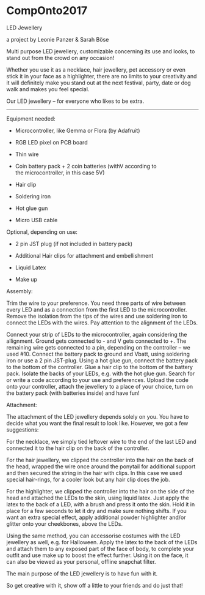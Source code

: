# CompOnto2017

LED Jewellery 

a project by Leonie Panzer & Sarah Böse



Multi purpose LED jewellery, customizable concerning its use and looks, to stand out from the crowd on any occasion!

Whether you use it as a necklace, hair jewellery, pet accessory or even stick it in your face as a highlighter, there are no limits to your creativity and it will definitely make you stand out at the next festival, party, date or dog walk and makes you feel special.

Our LED jewellery – for everyone who likes to be extra.

______________________________________________________________________________

Equipment needed:

- Microcontroller, like Gemma or Flora (by Adafruit)

- RGB LED pixel on PCB board

- Thin wire

- Coin battery pack + 2 coin batteries (withV according to the microcontroller, in
this case 5V)

- Hair clip

- Soldering iron

- Hot glue gun

- Micro USB cable

Optional, depending on use:

- 2 pin JST plug (if not included in battery pack)

- Additional Hair clips for attachment and embellishment

- Liquid Latex

- Make up



Assembly:

Trim the wire to your preference. You need three parts of wire between every LED and as a connection from the first LED to the microcontroller.
Remove the isolation from the tips of the wires and use soldering iron to
connect the LEDs with the wires. Pay attention to the alignment of the LEDs.

Connect your strip of LEDs to the microcontroller, again considering the
allignment. Ground gets connected to - and V gets connected to +. The
remaining wire gets connected to a pin, depending on the controller – we
used #10.
Connect the battery pack to ground and Vbatt, using soldering iron or use a
2 pin JST-plug.
Using a hot glue gun, connect the battery pack to the bottom of the
controller.
Glue a hair clip to the bottom of the battery pack.
Isolate the backs of your LEDs, e.g. with the hot glue gun.
Search for or write a code according to your use and preferences.
Upload the code onto your controller, attach the jewellery to a place of your
choice, turn on the battery pack (with batteries inside) and have fun!


Attachment:

The attachment of the LED jewellery depends solely on you. You have to decide what you want the final result to look like. However, we got a few suggestions:

For the necklace, we simply tied leftover wire to the end of the last LED and connected it to the hair clip on the back of the controller.

For the hair jewellery, we clipped the controller into the hair on the back of the head, wrapped the wire once around the ponytail for additional support and then secured the string in the hair with clips. In this case we used special hair-rings, for a cooler look but any hair clip does the job.

For the highlighter, we clipped the controller into the hair on the side of the head and attached the LEDs to the skin, using liquid latex. Just apply the latex to the back of a LED, with a brush and press it onto the skin. Hold it in place for a few seconds to let it dry and make sure nothing shifts. If you want an extra special effect, apply additional powder highlighter and/or glitter onto your cheekbones, above the LEDs.

Using the same method, you can accessorise costumes with the LED jewellery as well, e.g. for Halloween. Apply the latex to the back of the LEDs and attach them to any exposed part of the face of body, to complete your outfit and use make up to boost the effect further. Using it on the face, it can also be viewed as your personal, offline snapchat filter.

The main purpose of the LED jewellery is to have fun with it.

So get creative with it, show off a little to your friends and do just that!
